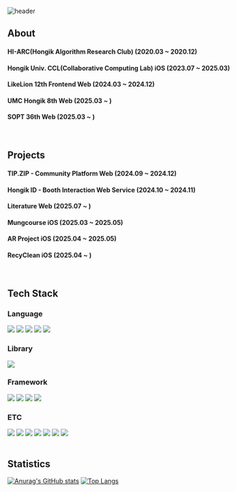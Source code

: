 <div>
  
  <!--Header-->
  ![header](https://capsule-render.vercel.app/api?type=blur&color=gradient&height=300&section=hearder&text=Kyoungho%20Eom&fontSize=60)
  
</div>

<div>
  <!--Body-->
  
  ## About
  #### HI-ARC(Hongik Algorithm Research Club) (2020.03 ~ 2020.12) <br/>
  #### Hongik Univ. CCL(Collaborative Computing Lab) iOS (2023.07 ~ 2025.03) <br/>
  #### LikeLion 12th Frontend Web (2024.03 ~ 2024.12) <br/>
  #### UMC Hongik 8th Web (2025.03 ~ ) <br/>
  #### SOPT 36th Web (2025.03 ~ ) <br/>
  <br/>

  ## Projects
  #### TIP.ZIP - Community Platform Web (2024.09 ~ 2024.12) <br/>
  #### Hongik ID - Booth Interaction Web Service (2024.10 ~ 2024.11) <br/>
  #### Literature Web (2025.07 ~ ) <br/>
  #### Mungcourse iOS (2025.03 ~ 2025.05) <br/>
  #### AR Project iOS (2025.04 ~ 2025.05) <br/>
  #### RecyClean iOS (2025.04 ~ ) <br/>
  <br/>

  ## Tech Stack
  ### Language
  <!--TypeScript-->
  <img src="https://img.shields.io/badge/TypeScript-3178C6?style=flat-square&logo=TypeScript&logoColor=white"/>
  <!--JavaScript-->
  <img src="https://img.shields.io/badge/JavaScript-F7DF1E?style=flat-square&logo=JavaScript&logoColor=white"/>
  <!--HTML5-->
  <img src="https://img.shields.io/badge/HTML5-E34F26?style=flat-square&logo=HTML5&logoColor=white"/>
  <!--CSS-->
  <img src="https://img.shields.io/badge/CSS3-1572B6?style=flat-square&logo=CSS3&logoColor=white"/>
  <!--Swift-->
  <img src="https://img.shields.io/badge/Swift-F05138?style=flat-square&logo=Swift&logoColor=white"/>
  <br/>

  ### Library
  <!--React-->
  <img src="https://img.shields.io/badge/React-61DAFB?style=flat-square&logo=React&logoColor=black"/>
  <br/>

  ### Framework
  <!--Next.js-->
  <img src="https://img.shields.io/badge/Next.js-000000?style=flat-square&logo=Next.js&logoColor=white"/>
  <!--React Native-->
  <img src="https://img.shields.io/badge/React%20Native-61DAFB?style=flat-square&logo=React&logoColor=black"/>
  <!--Tailwind CSS-->
  <img src="https://img.shields.io/badge/Tailwind%20CSS-06B6D4?style=flat-square&logo=Tailwind%20CSS&logoColor=white"/>
  <!--SwiftUI-->
  <img src="https://img.shields.io/badge/SwiftUI-0075C9?style=flat-square&logo=Swift&logoColor=white"/>
  <br/>
  
  ### ETC
  <!--Git-->
  <img src="https://img.shields.io/badge/Git-F05032?style=flat-square&logo=Git&logoColor=white"/>
  <!--GitHub-->
  <img src="https://img.shields.io/badge/Github-181717?style=flat-square&logo=Github&logoColor=white"/>
    <!--Slack-->
  <img src="https://img.shields.io/badge/Slack-4A154B?style=flat-square&logo=Slack&logoColor=white"/>
  <!--Obsidian-->
  <img src="https://img.shields.io/badge/Obsidian-7C3AED?style=flat-square&logo=Obsidian&logoColor=white"/>
  <!--Figma-->
  <img src="https://img.shields.io/badge/Figma-F24E1E?style=flat-square&logo=Figma&logoColor=white"/>
  <!--Notion-->
  <img src="https://img.shields.io/badge/Notion-000000?style=flat-square&logo=Notion&logoColor=white"/>
  <!--Apple Developer-->
  <img src="https://img.shields.io/badge/Developer-000000?style=flat-square&logo=Apple&logoColor=white"/>

  <br/>
  <br/>

  ## Statistics
[![Anurag's GitHub stats](https://github-readme-stats.vercel.app/api?username=maehwasoo&show_icons=true&theme=transparent&show=reviews,discussions_started,discussions_answered,prs_merged,prs_merged_percentage)](https://github.com/anuraghazra/github-readme-stats)
[![Top Langs](https://github-readme-stats.vercel.app/api/top-langs/?username=maehwasoo&langs_count=8)](https://github.com/anuraghazra/github-readme-stats)

</div>

<!--
**maehwasoo/maehwasoo** is a ✨ _special_ ✨ repository because its `README.md` (this file) appears on your GitHub profile.

Here are some ideas to get you started:

- 🔭 I’m currently working on ...
- 🌱 I’m currently learning ...
- 👯 I’m looking to collaborate on ...
- 🤔 I’m looking for help with ...
- 💬 Ask me about ...
- 📫 How to reach me: ...
- 😄 Pronouns: ...
- ⚡ Fun fact: ...
-->
